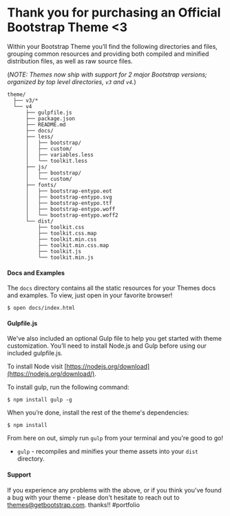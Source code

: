 # Thank you for purchasing an Official Bootstrap Theme <3 #

Within your Bootstrap Theme you’ll find the following directories and files, grouping common resources and providing both compiled and minified distribution files, as well as raw source files.

(*NOTE: Themes now ship with support for 2 major Bootstrap versions; organized by top level directories, `v3` and `v4`.*)

```
theme/
  ├── v3/*
  └── v4
      ├── gulpfile.js
      ├── package.json
      ├── README.md
      ├── docs/
      ├── less/
      │   ├── bootstrap/
      │   ├── custom/
      │   ├── variables.less
      │   └── toolkit.less
      ├── js/
      │   ├── bootstrap/
      │   └── custom/
      ├── fonts/
      │   ├── bootstrap-entypo.eot
      │   ├── bootstrap-entypo.svg
      │   ├── bootstrap-entypo.ttf
      │   ├── bootstrap-entypo.woff
      │   └── bootstrap-entypo.woff2
      └── dist/
          ├── toolkit.css
          ├── toolkit.css.map
          ├── toolkit.min.css
          ├── toolkit.min.css.map
          ├── toolkit.js
          └── toolkit.min.js
```

#### Docs and Examples

The `docs` directory contains all the static resources for your Themes docs and examples. To view, just open in your favorite browser!

```
$ open docs/index.html
```


#### Gulpfile.js

We've also included an optional Gulp file to help you get started with theme customization. You’ll need to install Node.js and Gulp before using our included gulpfile.js.

To install Node visit [https://nodejs.org/download](https://nodejs.org/download/).

To install gulp, run the following command:

```
$ npm install gulp -g
```

When you’re done, install the rest of the theme's dependencies:

```
$ npm install
```

From here on out, simply run `gulp` from your terminal and you're good to go!

+ `gulp` - recompiles and minifies your theme assets into your `dist` directory.


#### Support

If you experience any problems with the above, or if you think you've found a bug with your theme - please don't hesitate to reach out to themes@getbootstrap.com. thanks!!
# p o r t f o l i o  
 